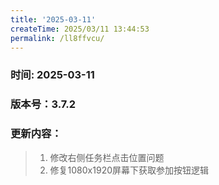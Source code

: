 ```yaml
---
title: '2025-03-11'
createTime: 2025/03/11 13:44:53
permalink: /ll8ffvcu/
---
```



### 时间: 2025-03-11

### 版本号：3.7.2

### 更新内容：
> 1. 修改右侧任务栏点击位置问题
> 2. 修复1080x1920屏幕下获取参加按钮逻辑